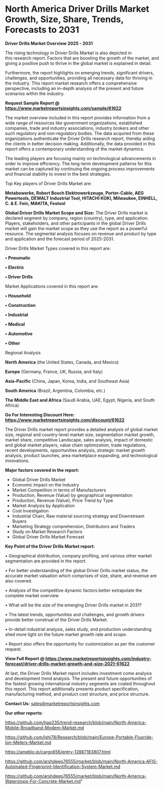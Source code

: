# North America Driver Drills Market Growth, Size, Share, Trends, Forecasts to 2031

<Strong> Driver Drills Market Overview 2025 - 2031</strong>

The rising technology in Driver Drills Market is also depicted in this research report. Factors that are boosting the growth of the market, and giving a positive push to thrive in the global market is explained in detail.

Furthermore, the report highlights on emerging trends, significant drivers, challenges, and opportunities, providing all necessary data for thriving in the industry. This report market research offers a comprehensive perspective, including an in-depth analysis of the present and future scenarios within the industry.

<strong>Request Sample Report @ <a href=https://www.marketreportsinsights.com/sample/61622>https://www.marketreportsinsights.com/sample/61622</a></strong>

The market overview included in this report provides information from a wide range of resources like government organizations, established companies, trade and industry associations, industry brokers and other such regulatory and non-regulatory bodies. The data acquired from these organizations authenticate the Driver Drills research report, thereby aiding the clients in better decision making. Additionally, the data provided in this report offers a contemporary understanding of the market dynamics.

The leading players are focusing mainly on technological advancements in order to improve efficiency. The long-term development patterns for this market can be captured by continuing the ongoing process improvements and financial stability to invest in the best strategies.

Top Key players of Driver Drills Market are:

<strong>Metabowerke, Robert Bosch Elektrowerkzeuge, Porter-Cable, AEG Powertools, DEWALT Industrial Tool, HITACHI KOKI, Milwaukee, EINHELL, C. & E. Fein, MAKITA, Festool</strong>

<strong><b>Global Driver Drills Market Scope and Size:</b></strong>
The Driver Drills market is declared segment by company, region (country), type, and application. Players, stakeholders, and other participants in the global Driver Drills market will gain the market scope as they use the report as a powerful resource. The segmental analysis focuses on revenue and product by type and application and the forecast period of 2025-2031.

Driver Drills Market Types covered in this report are:

<strong>• Pneumatic

• Electric

• Driver Drills</strong>

Market Applications covered in this report are:

<strong>• Household

• Construction

• Industrial

• Medical

• Automotive

• Other</strong> 

Regional Analysis

<strong>North America</strong> (the United States, Canada, and Mexico)

<strong>Europe</strong> (Germany, France, UK, Russia, and Italy)

<strong>Asia-Pacific</strong> (China, Japan, Korea, India, and Southeast Asia)

<strong>South America</strong> (Brazil, Argentina, Colombia, etc.)

<strong>The Middle East and Africa</strong> (Saudi Arabia, UAE, Egypt, Nigeria, and South Africa)

<strong>Go For Interesting Discount Here: <a href=https://www.marketreportsinsights.com/discount/61622>https://www.marketreportsinsights.com/discount/61622</a></strong>

The Driver Drills market report provides a detailed analysis of global market size, regional and country-level market size, segmentation market growth, market share, competitive Landscape, sales analysis, impact of domestic and global market players, value chain optimization, trade regulations, recent developments, opportunities analysis, strategic market growth analysis, product launches, area marketplace expanding, and technological innovations.

<strong><b>Major factors covered in the report:</b></strong>
<ul>
  <li>Global Driver Drills Market </li>
  <li>Economic Impact on the Industry</li>
  <li>Market Competition in terms of Manufacturers</li>
  <li>Production, Revenue (Value) by geographical segmentation</li>
  <li>Production, Revenue (Value), Price Trend by Type</li>
  <li>Market Analysis by Application</li>
  <li>Cost Investigation</li>
  <li>Industrial Chain, Raw material sourcing strategy and Downstream Buyers</li>
  <li>Marketing Strategy comprehension, Distributors and Traders</li>
  <li>Study on Market Research Factors</li>
  <li>Global Driver Drills Market Forecast</li>
</ul>

<strong><b>Key Point of the Driver Drills Market report:</b></strong>

• Geographical distribution, company profiling, and various other market segmentation are provided in the report.

• For better understanding of the global Driver Drills market status, the accurate market valuation which comprises of size, share, and revenue are also covered.

• Analysis of the competitive dynamic factors better extrapolate the complete market overview

• What will be the size of the emerging Driver Drills market in 2031?

• The latest trends, opportunities and challenges, and growth drivers provide better construal of the Driver Drills Market.

• In-detail industrial analysis, sales study, and production understanding shed more light on the future market growth rate and scope.

• Report also offers the opportunity for customization as per the customer request.

<strong><b>View Full Report @ <a href=https://www.marketreportsinsights.com/industry-forecast/driver-drills-market-growth-and-size-2021-61622>https://www.marketreportsinsights.com/industry-forecast/driver-drills-market-growth-and-size-2021-61622</a></b></strong>


At last, the Driver Drills Market report includes investment come analysis and development trend analysis. The present and future opportunities of the fastest growing international industry segments are coated throughout this report. This report additionally presents product specification, manufacturing method, and product cost structure, and price structure.

<strong>Contact Us:</strong>
sales@marketreportsinsights.com

<strong>Our other reports:</strong>

<a href=https://github.com/haq235/trend-research/blob/main/North-America-Mobile-Broadband-Modem-Market.md>https://github.com/haq235/trend-research/blob/main/North-America-Mobile-Broadband-Modem-Market.md</a>

<a href=https://github.com/Ishi78/Research/blob/main/Europe-Portable-Fluoride-Ion-Meters-Market.md>https://github.com/Ishi78/Research/blob/main/Europe-Portable-Fluoride-Ion-Meters-Market.md</a>

<a href=https://ameblo.jp/cargo656/entry-12887183807.html>https://ameblo.jp/cargo656/entry-12887183807.html</a>

<a href=https://github.com/arshdeep76555/market/blob/main/North-America-AFIS-Automated-Fingerprint-Identification-System-Market.md>https://github.com/arshdeep76555/market/blob/main/North-America-AFIS-Automated-Fingerprint-Identification-System-Market.md</a>

<a href=https://github.com/arshdeep76555/market/blob/main/North-America-Waterstops-For-Concrete-Market.md>https://github.com/arshdeep76555/market/blob/main/North-America-Waterstops-For-Concrete-Market.md</a>"
